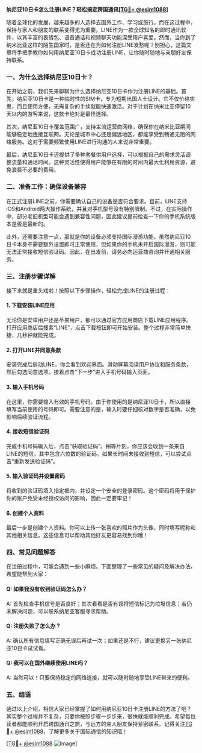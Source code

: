 **纳尼亚10日卡怎么注册LINE？轻松搞定跨国通讯[[TG💪+ @esim1088](https://t.me/s/esim1088)]**

随着全球化的发展，越来越多的人选择去国外工作、学习或旅行。而在这过程中，保持与家人和朋友的联系变得尤为重要。LINE作为一款全球知名的即时通讯软件，以其丰富的表情包、语音通话和视频聊天功能深受用户喜爱。然而，当你到了纳米比亚这样的陌生国家时，是否还在为如何注册LINE发愁呢？别担心，这篇文章将手把手教你如何用纳尼亚10日卡成功注册LINE，让你随时随地与亲朋好友保持联系。

### 一、为什么选择纳尼亚10日卡？

在开始之前，我们先来聊聊为什么选择纳尼亚10日卡作为注册LINE的基础。首先，纳尼亚10日卡是一种临时性的SIM卡，专为短期出国人士设计。它不仅价格实惠，而且使用方便，无需复杂的手续就能快速激活。对于计划在纳米比亚停留10天以内的游客来说，这款卡绝对是最佳选择。

其次，纳尼亚10日卡覆盖范围广，支持主流运营商网络，确保你在纳米比亚期间能够稳定地连接互联网。无论是城市中心还是偏远地区，都能享受到畅通无阻的网络服务。这对于需要频繁使用LINE进行沟通的人来说非常重要。

最后，纳尼亚10日卡还提供了多种套餐供用户选择，可以根据自己的需求灵活调整流量和通话时间。这种灵活性使得用户能够在有限的时间内最大化利用资源，避免浪费不必要的费用。

### 二、准备工作：确保设备兼容

在正式注册LINE之前，你需要确认自己的设备是否符合要求。目前，LINE支持iOS和Android两大操作系统，并且对手机型号没有特别限制。不过，在实际操作中，部分老旧机型可能会遇到兼容性问题，因此建议提前检查一下你的手机系统版本是否是最新的。

此外，还需要注意一点，那就是你的设备必须支持国际漫游功能。虽然纳尼亚10日卡本身不需要额外设置即可正常使用，但如果你的手机未开启国际漫游，则可能无法正常接收短信验证码。因此，在出发前，请务必向运营商咨询并开通相关服务。

### 三、注册步骤详解

接下来就是重头戏啦！按照以下步骤操作，轻松完成LINE的注册过程：

#### 1. 下载安装LINE应用
无论你是安卓用户还是苹果用户，都可以通过官方应用商店下载LINE应用程序。打开应用商店后搜索“LINE”，点击下载按钮即可开始安装。整个过程非常简单快捷，几秒钟就能完成。

#### 2. 打开LINE并同意条款
安装完成后启动LINE，你会看到欢迎界面。滑动屏幕阅读用户协议和服务条款，然后勾选同意选项。接着点击“下一步”进入手机号码输入页面。

#### 3. 输入手机号码
在这里，你需要输入有效的手机号码。由于你使用的是纳尼亚10日卡，所以直接填写当前使用的号码即可。需要注意的是，输入时要仔细核对数字是否准确，以免影响后续验证流程。

#### 4. 接收短信验证码
完成手机号码输入后，点击“获取验证码”。稍等片刻，你应该会收到一条来自LINE的短信，其中包含六位数的验证码。如果长时间未接收到短信，可以尝试点击“重新发送验证码”。

#### 5. 输入验证码并设置密码
将收到的验证码填入指定框内，并设定一个安全的登录密码。这个密码将用于保护你的账户免受未经授权访问的影响，因此一定要牢记！

#### 6. 创建个人资料
最后一步是创建个人资料。你可以上传一张喜欢的照片作为头像，同时填写昵称和其他相关信息。这些信息可以帮助其他好友更容易找到你哦！

### 四、常见问题解答

在注册过程中，可能会遇到一些小麻烦。下面整理了一些常见的疑问及解决办法，希望能帮到大家：

#### Q: 如果我没有收到验证码怎么办？
A: 首先检查手机信号是否良好；其次看看是否有误将短信标记为垃圾信息；若仍未解决问题，可以联系纳尼亚客服寻求帮助。

#### Q: 注册失败了怎么办？
A: 确认所有信息填写正确无误后再试一次；如果还是不行，建议更换另一张纳尼亚10日卡试试看。

#### Q: 我可以在国外继续使用LINE吗？
A: 当然可以！只要保持稳定的网络连接，就可以随时随地享受LINE带来的便利。

### 五、结语

通过以上介绍，相信大家已经掌握了如何用纳尼亚10日卡注册LINE的方法了吧？其实整个过程并不复杂，只要你按照步骤一步步来，很快就能顺利完成。希望每位读者都能顺利开启跨国通讯之旅，与远方的亲人朋友保持紧密联系。记得关注[TG💪+ @esim1088](https://t.me/s/esim1088)，了解更多关于国际通信的知识哦！

[[TG💪+ @esim1088](https://t.me/s/esim1088) ![Image](https://i.postimg.cc/4NQfJmqS/Snipaste-2025-05-13-00-14-12.png)]